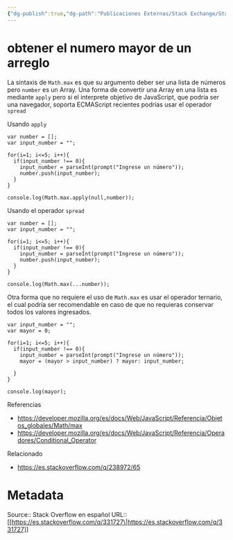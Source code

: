```yaml
---
{"dg-publish":true,"dg-path":"Publicaciones Externas/Stack Exchange/Stack Overflow en español/es.stackoverflow.com-331727.md","permalink":"/publicaciones-externas/stack-exchange/stack-overflow-en-espanol/es-stackoverflow-com-331727/","title":"obtener el numero mayor de un arreglo","hide":true,"noteIcon":"\"0\"","created":"2024-04-03T12:49:10.627-06:00","updated":"2024-04-05T16:43:56.535-06:00"}
---
```


# obtener el numero mayor de un arreglo

La sintaxis de `Math.max` es que su argumento deber ser una lista de números pero `number` es un Array. Una forma de convertir una Array en una lista es mediante `apply` pero si el interprete objetivo de JavaScript, que podría ser una navegador, soporta ECMAScript recientes podrías usar el operador `spread`


Usando `apply`

<!-- begin snippet: js hide: false console: true babel: false -->

<!-- language: lang-js -->

    var number = [];
    var input_number = "";

    for(i=1; i<=5; i++){
      if(input_number !== 0){
        input_number = parseInt(prompt("Ingrese un número"));
        number.push(input_number);
      }
    }

    console.log(Math.max.apply(null,number));

<!-- end snippet -->

Usando el operador `spread`

<!-- begin snippet: js hide: false console: true babel: false -->

<!-- language: lang-js -->

    var number = [];
    var input_number = "";

    for(i=1; i<=5; i++){
      if(input_number !== 0){
        input_number = parseInt(prompt("Ingrese un número"));
        number.push(input_number);
      }
    }

    console.log(Math.max(...number));

<!-- end snippet -->

Otra forma que no requiere el uso de `Math.max` es usar el operador ternario, el cual podría ser recomendable en caso de que no requieras conservar todos los valores ingresados.

<!-- begin snippet: js hide: false console: true babel: false -->

<!-- language: lang-js -->

    
    var input_number = "";
    var mayor = 0;

    for(i=1; i<=5; i++){
      if(input_number !== 0){
        input_number = parseInt(prompt("Ingrese un número"));
        mayor = (mayor > input_number) ? mayor: input_number;
        
      }
    }

    console.log(mayor);

<!-- end snippet -->

Referencias

- https://developer.mozilla.org/es/docs/Web/JavaScript/Referencia/Objetos_globales/Math/max
- https://developer.mozilla.org/es/docs/Web/JavaScript/Referencia/Operadores/Conditional_Operator

Relacionado

- https://es.stackoverflow.com/q/238972/65

# Metadata
Source:: Stack Overflow en español
URL:: [[https://es.stackoverflow.com/q/331727\|https://es.stackoverflow.com/q/331727]]

